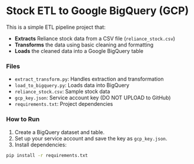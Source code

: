 # Stock ETL to Google BigQuery (GCP)

This is a simple ETL pipeline project that:

- **Extracts** Reliance stock data from a CSV file (`reliance_stock.csv`)
- **Transforms** the data using basic cleaning and formatting
- **Loads** the cleaned data into a Google BigQuery table

### Files

- `extract_transform.py`: Handles extraction and transformation
- `load_to_bigquery.py`: Loads data into BigQuery
- `reliance_stock.csv`: Sample stock data
- `gcp_key.json`: Service account key (DO NOT UPLOAD to GitHub)
- `requirements.txt`: Project dependencies

### How to Run

1. Create a BigQuery dataset and table.
2. Set up your service account and save the key as `gcp_key.json`.
3. Install dependencies:

```bash
pip install -r requirements.txt
